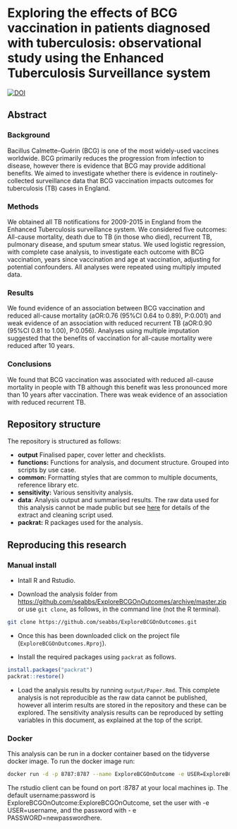 
Exploring the effects of BCG vaccination in patients diagnosed with tuberculosis: observational study using the Enhanced Tuberculosis Surveillance system
=========================================================================================================================================================

[![DOI](https://zenodo.org/badge/127124135.svg)](https://zenodo.org/badge/latestdoi/127124135)

Abstract
--------

### Background

Bacillus Calmette–Guérin (BCG) is one of the most widely-used vaccines worldwide. BCG primarily reduces the progression from infection to disease, however there is evidence that BCG may provide additional benefits. We aimed to investigate whether there is evidence in routinely-collected surveillance data that BCG vaccination impacts outcomes for tuberculosis (TB) cases in England.

### Methods

We obtained all TB notifications for 2009-2015 in England from the Enhanced Tuberculosis surveillance system. We considered five outcomes: All-cause mortality, death due to TB (in those who died), recurrent TB, pulmonary disease, and sputum smear status. We used logistic regression, with complete case analysis, to investigate each outcome with BCG vaccination, years since vaccination and age at vaccination, adjusting for potential confounders. All analyses were repeated using multiply imputed data.

### Results

We found evidence of an association between BCG vaccination and reduced all-cause mortality (aOR:0.76 (95%CI 0.64 to 0.89), P:0.001) and weak evidence of an association with reduced recurrent TB (aOR:0.90 (95%CI 0.81 to 1.00), P:0.056). Analyses using multiple imputation suggested that the benefits of vaccination for all-cause mortality were reduced after 10 years.

### Conclusions

We found that BCG vaccination was associated with reduced all-cause mortality in people with TB although this benefit was less pronounced more than 10 years after vaccination. There was weak evidence of an association with reduced recurrent TB.

Repository structure
--------------------

The repository is structured as follows:

-   **output** Finalised paper, cover letter and checklists.
-   **functions:** Functions for analysis, and document structure. Grouped into scripts by use case.
-   **common:** Formatting styles that are common to multiple documents, reference library etc.
-   **sensitivity:** Various sensitivity analysis.
-   **data**: Analysis output and summarised results. The raw data used for this analysis cannot be made public but see [here](https://www.samabbott.co.uk/tbinenglanddataclean/) for details of the extract and cleaning script used.
-   **packrat:** R packages used for the analysis.

Reproducing this research
-------------------------

### Manual install

-   Intall R and Rstudio.

-   Download the analysis folder from <https://github.com/seabbs/ExploreBCGOnOutcomes/archive/master.zip> or use `git clone`, as follows, in the command line (not the R terminal).

``` bash
git clone https://github.com/seabbs/ExploreBCGOnOutcomes.git
```

-   Once this has been downloaded click on the project file (`ExploreBCGOnOutcomes.Rproj`).

-   Install the required packages using `packrat` as follows.

``` r
install.packages("packrat")
packrat::restore()
```

-   Load the analysis results by running `output/Paper.Rmd`. This complete analysis is not reproducible as the raw data cannot be published, however all interim results are stored in the repository and these can be explored. The sensitivity analysis results can be reproduced by setting variables in this document, as explained at the top of the script.

### Docker

This analysis can be run in a docker container based on the tidyverse docker image. To run the docker image run:

``` bash
docker run -d -p 8787:8787 --name ExploreBCGOnOutcome -e USER=ExploreBCGOnOutcome -e PASSWORD=ExploreBCGOnOutcome seabbs/explorebcgonoutcome
```

The rstudio client can be found on port :8787 at your local machines ip. The default username:password is ExploreBCGOnOutcome:ExploreBCGOnOutcome, set the user with -e USER=username, and the password with - e PASSWORD=newpasswordhere.
